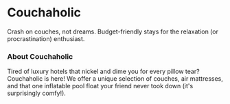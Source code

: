# Couchaholic
Crash on couches, not dreams. Budget-friendly stays for the relaxation (or procrastination) enthusiast.

### About Couchaholic
<a> Tired of luxury hotels that nickel and dime you for every pillow tear? Couchaholic is here! We offer a unique selection of couches, air mattresses, and that one inflatable pool float your friend never took down (it's surprisingly comfy!).</a>
